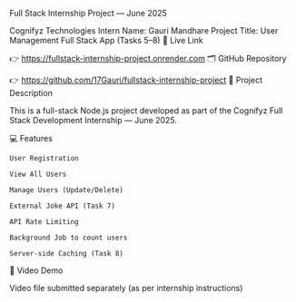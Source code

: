 Full Stack Internship Project — June 2025

Cognifyz Technologies
Intern Name: Gauri Mandhare
Project Title: User Management Full Stack App (Tasks 5–8)
🔗 Live Link

👉 https://fullstack-internship-project.onrender.com
🗂️ GitHub Repository

👉 https://github.com/17Gauri/fullstack-internship-project
📝 Project Description

This is a full-stack Node.js project developed as part of the Cognifyz Full Stack Development Internship — June 2025.


💻 Features

    User Registration

    View All Users

    Manage Users (Update/Delete)

    External Joke API (Task 7)

    API Rate Limiting

    Background Job to count users

    Server-side Caching (Task 8)

🎥 Video Demo

Video file submitted separately (as per internship instructions)
